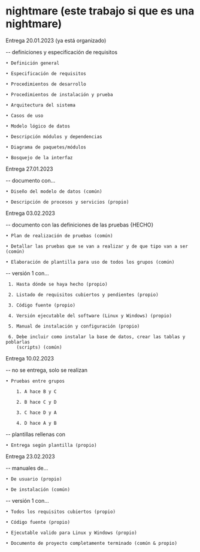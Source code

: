 # nightmare (este trabajo si que es una nightmare)

Entrega 20.01.2023 (ya está organizado)

  -- definiciones y especificación de requisitos

    • Definición general 

    • Especificación de requisitos

    • Procedimientos de desarrollo

    • Procedimientos de instalación y prueba

    • Arquitectura del sistema

    • Casos de uso

    • Modelo lógico de datos

    • Descripción módulos y dependencias

    • Diagrama de paquetes/módulos

    • Bosquejo de la interfaz

Entrega 27.01.2023

  -- documento con...

    • Diseño del modelo de datos (común)

    • Descripción de procesos y servicios (propio)

Entrega 03.02.2023

  -- documento con las definiciones de las pruebas {HECHO}

    • Plan de realización de pruebas (común)

    • Detallar las pruebas que se van a realizar y de que tipo van a ser (común)

    • Elaboración de plantilla para uso de todos los grupos (común)

  -- versión 1 con...  

     1. Hasta dónde se haya hecho (propio)

     2. Listado de requisitos cubiertos y pendientes (propio)

     3. Código fuente (propio)

     4. Versión ejecutable del software (Linux y Windows) (propio)

     5. Manual de instalación y configuración (propio)

     6. Debe incluir como instalar la base de datos, crear las tablas y poblarlas
        (scripts) (común)

Entrega 10.02.2023

  -- no se entrega, solo se realizan

    • Pruebas entre grupos

        1. A hace B y C

        2. B hace C y D

        3. C hace D y A

        4. D hace A y B

  -- plantillas rellenas con 

    • Entrega según plantilla (propio)

Entrega 23.02.2023

  -- manuales de...

    • De usuario (propio)

    • De instalación (común)

  -- versión 1 con...  

    • Todos los requisitos cubiertos (propio)

    • Código fuente (propio)

    • Ejecutable valido para Linux y Windows (propio)

    • Documento de proyecto completamente terminado (común & propio)
